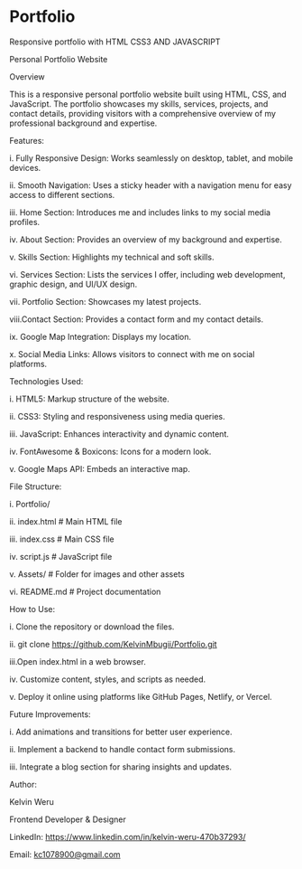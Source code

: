 # Portfolio
Responsive portfolio with HTML CSS3 AND JAVASCRIPT

  Personal Portfolio Website

Overview

  This is a responsive personal portfolio website built using HTML, CSS, and JavaScript. 
  The portfolio showcases my skills, services, projects, and contact details, providing 
  visitors with a comprehensive overview of my professional background and expertise.


Features:
    
 i. Fully Responsive Design: Works seamlessly on desktop, tablet, and mobile devices.
    
ii. Smooth Navigation: Uses a sticky header with a navigation menu for easy access to different sections.
    
iii. Home Section: Introduces me and includes links to my social media profiles.
    
iv.  About Section: Provides an overview of my background and expertise.
    
v.   Skills Section: Highlights my technical and soft skills.    
   
vi.  Services Section: Lists the services I offer, including web development, graphic design, and UI/UX design.
    
vii. Portfolio Section: Showcases my latest projects.
    
viii.Contact Section: Provides a contact form and my contact details.
    
 ix. Google Map Integration: Displays my location.
    
 x.  Social Media Links: Allows visitors to connect with me on social platforms.


Technologies Used:

  i. HTML5: Markup structure of the website.

 ii. CSS3: Styling and responsiveness using media queries.

 iii. JavaScript: Enhances interactivity and dynamic content.

 iv.  FontAwesome & Boxicons: Icons for a modern look.

 v.   Google Maps API: Embeds an interactive map.

File Structure:

 i. Portfolio/

 ii. index.html       # Main HTML file

 iii. index.css        # Main CSS file

  iv. script.js        # JavaScript file

   v. Assets/          # Folder for images and other assets

  vi. README.md        # Project documentation

How to Use:

i.  Clone the repository or download the files.

ii. git clone https://github.com/KelvinMbugii/Portfolio.git

iii.Open index.html in a web browser.

iv. Customize content, styles, and scripts as needed.

v.  Deploy it online using platforms like GitHub Pages, Netlify, or Vercel.


Future Improvements:

  i.  Add animations and transitions for better user experience.

 ii.  Implement a backend to handle contact form submissions.

 iii. Integrate a blog section for sharing insights and updates.

Author:

 Kelvin Weru
 
 Frontend Developer & Designer
 
 LinkedIn: https://www.linkedin.com/in/kelvin-weru-470b37293/

 Email: kc1078900@gmail.com
